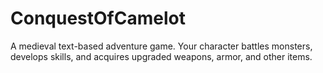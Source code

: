 # ConquestOfCamelot
A medieval text-based adventure game. Your character battles monsters, develops skills, and acquires upgraded weapons, armor, and other items.
